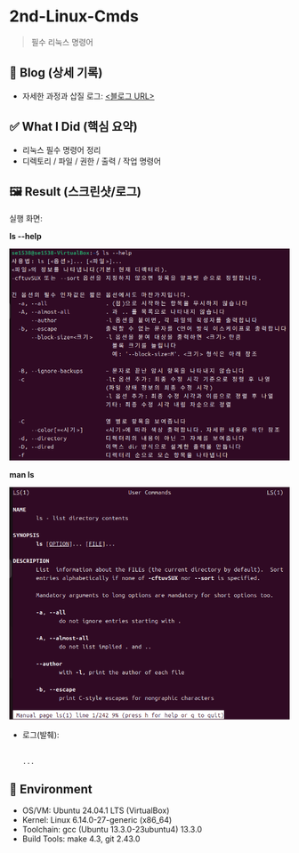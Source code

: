 # 2nd-Linux-Cmds
> 필수 리눅스 명령어

## 🔗 Blog (상세 기록)
- 자세한 과정과 삽질 로그: [<블로그 URL>](https://blog.naver.com/sehn00/223965047920)

## ✅ What I Did (핵심 요약)
- 리눅스 필수 명령어 정리
- 디렉토리 / 파일 / 권한 / 출력 / 작업 명령어

## 🖼️ Result (스크린샷/로그)
실행 화면:

**ls --help**

![스크린샷](./assets/image.png)

**man ls**

![스크린샷](./assets/image-1.png)

- 로그(발췌):
  ```text

  ...

## 🧰 Environment
- OS/VM: Ubuntu 24.04.1 LTS (VirtualBox)
- Kernel: Linux 6.14.0-27-generic (x86_64)
- Toolchain: gcc (Ubuntu 13.3.0-23ubuntu4) 13.3.0
- Build Tools: make 4.3, git 2.43.0


